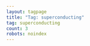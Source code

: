 ```yaml
---
layout: tagpage
title: "Tag: superconducting"
tag: superconducting
count: 3
robots: noindex
---
```


